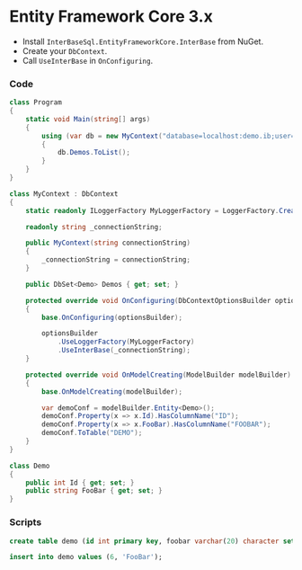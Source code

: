 # Entity Framework Core 3.x

* Install `InterBaseSql.EntityFrameworkCore.InterBase` from NuGet.
* Create your `DbContext`.
* Call `UseInterBase` in `OnConfiguring`.

### Code

```csharp
class Program
{
	static void Main(string[] args)
	{
		using (var db = new MyContext("database=localhost:demo.ib;user=sysdba;password=masterkey"))
		{
			db.Demos.ToList();
		}
	}
}

class MyContext : DbContext
{
	static readonly ILoggerFactory MyLoggerFactory = LoggerFactory.Create(builder => { builder.AddConsole(); });

	readonly string _connectionString;

	public MyContext(string connectionString)
	{
		_connectionString = connectionString;
	}

	public DbSet<Demo> Demos { get; set; }

	protected override void OnConfiguring(DbContextOptionsBuilder optionsBuilder)
	{
		base.OnConfiguring(optionsBuilder);

		optionsBuilder
			.UseLoggerFactory(MyLoggerFactory)
			.UseInterBase(_connectionString);
	}

	protected override void OnModelCreating(ModelBuilder modelBuilder)
	{
		base.OnModelCreating(modelBuilder);

		var demoConf = modelBuilder.Entity<Demo>();
		demoConf.Property(x => x.Id).HasColumnName("ID");
		demoConf.Property(x => x.FooBar).HasColumnName("FOOBAR");
		demoConf.ToTable("DEMO");
	}
}

class Demo
{
	public int Id { get; set; }
	public string FooBar { get; set; }
}
```

### Scripts

```sql
create table demo (id int primary key, foobar varchar(20) character set utf8);
```

```sql
insert into demo values (6, 'FooBar');
```
